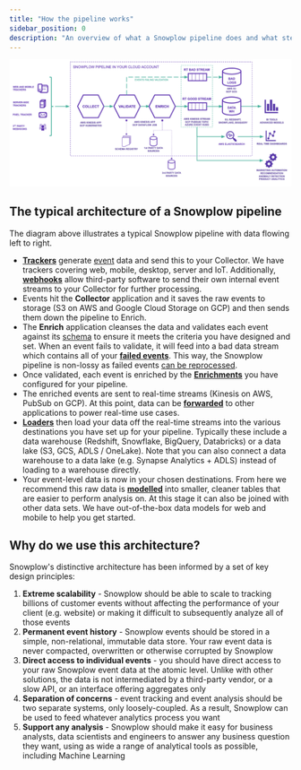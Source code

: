 ```yaml
---
title: "How the pipeline works"
sidebar_position: 0
description: "An overview of what a Snowplow pipeline does and what steps it includes"
---
```


![Pipeline architecture diagram](images/architecture.png)

## The typical architecture of a Snowplow pipeline

The diagram above illustrates a typical Snowplow pipeline with data flowing left to right.

- [**Trackers**](/docs/sources/trackers/index.md) generate [event](/docs/fundamentals/events/index.md) data and send this to your Collector. We have trackers covering web, mobile, desktop, server and IoT. Additionally, [**webhooks**](/docs/sources/webhooks/index.md) allow third-party software to send their own internal event streams to your Collector for further processing.
- Events hit the **Collector** application and it saves the raw events to storage (S3 on AWS and Google Cloud Storage on GCP) and then sends them down the pipeline to Enrich.
- The **Enrich** application cleanses the data and validates each event against its [schema](/docs/fundamentals/schemas/index.md) to ensure it meets the criteria you have designed and set. When an event fails to validate, it will feed into a bad data stream which contains all of your [**failed events**](/docs/fundamentals/failed-events/index.md). This way, the Snowplow pipeline is non-lossy as failed events [can be reprocessed](/docs/data-product-studio/data-quality/failed-events/recovering-failed-events/index.md).
- Once validated, each event is enriched by the [**Enrichments**](/docs/pipeline/enrichments/available-enrichments/index.md) you have configured for your pipeline.
- The enriched events are sent to real-time streams (Kinesis on AWS, PubSub on GCP). At this point, data can be [**forwarded**](/docs/destinations/forwarding-events/index.md) to other applications to power real-time use cases.
- [**Loaders**](/docs/destinations/warehouses-lakes/storage-options/index.md) then load your data off the real-time streams into the various destinations you have set up for your pipeline. Typically these include a data warehouse (Redshift, Snowflake, BigQuery, Databricks) or a data lake (S3, GCS, ADLS / OneLake). Note that you can also connect a data warehouse to a data lake (e.g. Synapse Analytics + ADLS) instead of loading to a warehouse directly.
- Your event-level data is now in your chosen destinations. From here we recommend this raw data is [**modelled**](/docs/modeling-your-data/index.md) into smaller, cleaner tables that are easier to perform analysis on. At this stage it can also be joined with other data sets. We have out-of-the-box data models for web and mobile to help you get started.

## Why do we use this architecture?

Snowplow's distinctive architecture has been informed by a set of key design principles:

1. **Extreme scalability** - Snowplow should be able to scale to tracking billions of customer events without affecting the performance of your client (e.g. website) or making it difficult to subsequently analyze all of those events
2. **Permanent event history** - Snowplow events should be stored in a simple, non-relational, immutable data store. Your raw event data is never compacted, overwritten or otherwise corrupted by Snowplow
3. **Direct access to individual events** - you should have direct access to your raw Snowplow event data at the atomic level. Unlike with other solutions, the data is not intermediated by a third-party vendor, or a slow API, or an interface offering aggregates only
4. **Separation of concerns** - event tracking and event analysis should be two separate systems, only loosely-coupled. As a result, Snowplow can be used to feed whatever analytics process you want
5. **Support any analysis** - Snowplow should make it easy for business analysts, data scientists and engineers to answer any business question they want, using as wide a range of analytical tools as possible, including Machine Learning
